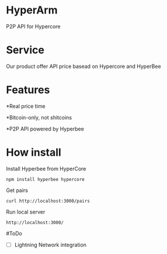 # HyperArm

 P2P API for Hypercore 
 
# Service
Our product offer API price basead on Hypercore and HyperBee

# Features

*Real price time

*Bitcoin-only, not shitcoins

*P2P API powered by Hyperbee


# How install

Install Hyperbee from HyperCore

```
npm install hyperbee hypercore
```
Get pairs

```
curl http://localhost:3000/pairs
```

Run local server

```
http://localhost:3000/
```

#ToDo

-[ ] Lightning Network integration 
